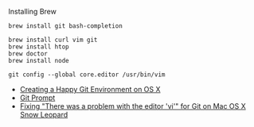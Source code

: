 Installing Brew


```
brew install git bash-completion

brew install curl vim git
brew install htop
brew doctor
brew install node

git config --global core.editor /usr/bin/vim
```
- [Creating a Happy Git Environment on OS X](https://gist.github.com/trey/2722934)
- [Git Prompt](https://github.com/mfitzp/martinfitzpatrick.name/blob/master/content/computing/add-git-branch-name-to-terminal-prompt-mac.md)
- [Fixing "There was a problem with the editor 'vi'" for Git on Mac OS X Snow Leopard](http://tooky.co.uk/there-was-a-problem-with-the-editor-vi-git-on-mac-os-x/)
